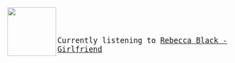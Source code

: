 

<img align="left" width="110" height="110" src="https:&#x2F;&#x2F;lastfm.freetls.fastly.net&#x2F;i&#x2F;u&#x2F;174s&#x2F;fe684dcef8932edb3462cdc067e4ed2d.jpg">


<big><pre>



Currently listening to  [Rebecca Black - Girlfriend](https://google.com)

</pre></big>
